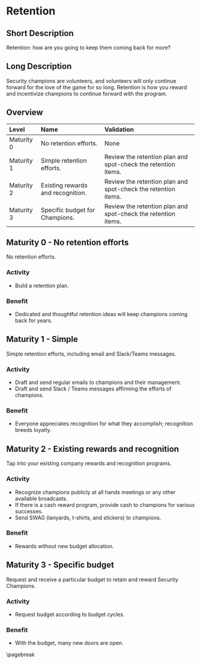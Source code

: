 # Retention

## Short Description
Retention: how are you going to keep them coming back for more?

## Long Description
Security champions are volunteers, and volunteers will only continue forward for the love of the game for so long. Retention is how you reward and incentivize champions to continue forward with the program.

## Overview

| Level | Name | Validation |
|:---|:---|:---|
| Maturity 0 | No retention efforts. | None
| Maturity 1 | Simple retention efforts. | Review the retention plan and spot-check the retention items.
| Maturity 2 | Existing rewards and recognition. | Review the retention plan and spot-check the retention items.
| Maturity 3 | Specific budget for Champions. | Review the retention plan and spot-check the retention items.

## Maturity 0 - No retention efforts
No retention efforts.

### Activity
* Build a retention plan.
  
### Benefit
* Dedicated and thoughtful retention ideas will keep champions coming back for years.

## Maturity 1 - Simple
Simple retention efforts, including email and Slack/Teams messages.

### Activity
* Draft and send regular emails to champions and their management.
* Draft and send Slack / Teams messages affirming the efforts of champions.

### Benefit
* Everyone appreciates recognition for what they accomplish; recognition breeds loyalty.

## Maturity 2 - Existing rewards and recognition
Tap into your existing company rewards and recognition programs.

### Activity
* Recognize champions publicly at all hands meetings or any other available broadcasts.
* If there is a cash reward program, provide cash to champions for various successes.
* Send SWAG (lanyards, t-shirts, and stickers) to champions.

### Benefit
* Rewards without new budget allocation.

## Maturity 3 - Specific budget
Request and receive a particular budget to retain and reward Security Champions.

### Activity
* Request budget according to budget cycles.

### Benefit
* With the budget, many new doors are open.

\pagebreak
